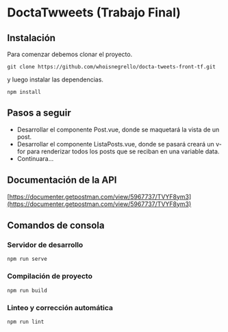 # DoctaTwweets (Trabajo Final)

## Instalación
Para comenzar debemos clonar el proyecto.
```
git clone https://github.com/whoisnegrello/docta-tweets-front-tf.git
```

y luego instalar las dependencias.
```
npm install
```

## Pasos a seguir
- Desarrollar el componente Post.vue, donde se maquetará la vista de un post.
- Desarrollar el componente ListaPosts.vue, donde se pasará creará un v-for para renderizar todos los posts que se reciban en una variable data.
- Continuara...

## Documentación de la API
[https://documenter.getpostman.com/view/5967737/TVYF8ym3](https://documenter.getpostman.com/view/5967737/TVYF8ym3)

## Comandos de consola

### Servidor de desarrollo
```
npm run serve
```

### Compilación de proyecto
```
npm run build
```

### Linteo y corrección automática
```
npm run lint
```
